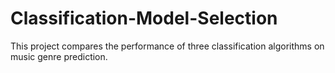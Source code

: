 # Classification-Model-Selection
This project compares the performance of three classification algorithms on music genre prediction.
